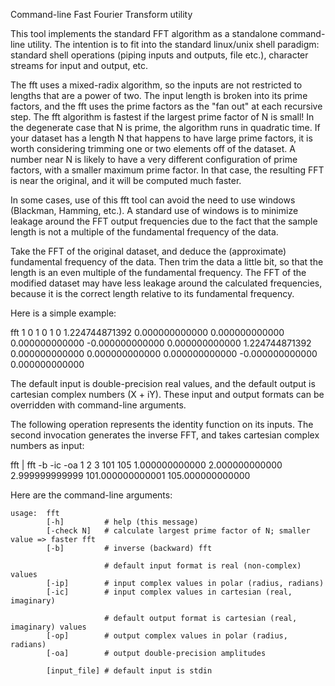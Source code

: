 Command-line Fast Fourier Transform utility

This tool implements the standard FFT algorithm as a standalone
command-line utility.  The intention is to fit into the standard
linux/unix shell paradigm:  standard shell operations (piping inputs
and outputs, file etc.), character streams for input and output, etc.

The fft uses a mixed-radix algorithm, so the inputs are not restricted
to lengths that are a power of two.  The input length is broken into
its prime factors, and the fft uses the prime factors as the "fan out"
at each recursive step.  The fft algorithm is fastest if the largest
prime factor of N is small!  In the degenerate case that N is prime,
the algorithm runs in quadratic time.  If your dataset has a length
N that happens to have large prime factors, it is worth considering
trimming one or two elements off of the dataset.  A number near N
is likely to have a very different configuration of prime factors,
with a smaller maximum prime factor.
In that case, the resulting FFT is near the original, and it will be computed
much faster.

In some cases, use of this fft tool can avoid the need to use windows (Blackman, Hamming, etc.).
A standard use of windows is to minimize leakage around the FFT output frequencies due to
the fact that the sample length is not a multiple of the fundamental frequency of the data.

Take the FFT of the original dataset, and deduce the (approximate) fundamental
frequency of the data.  Then trim the data a little bit, so that the length is
an even multiple of the fundamental frequency.  The FFT of the modified dataset may have
less leakage around the calculated frequencies, because it is the correct length relative to
its fundamental frequency.

Here is a simple example:

fft
1
0
1
0
1
0
<eof>
 1.224744871392 0.000000000000
 0.000000000000 0.000000000000
-0.000000000000 0.000000000000
 1.224744871392 0.000000000000
 0.000000000000 0.000000000000
-0.000000000000 0.000000000000

The default input is double-precision real values, and
the default output is cartesian complex numbers (X + iY).
These input and output formats can be overridden with command-line arguments.

The following operation represents the identity function on
its inputs.  The second invocation generates the inverse FFT, and
takes cartesian complex numbers as input:

fft | fft -b -ic -oa
1
2
3
101
105
<eof>
1.000000000000
2.000000000000
2.999999999999
101.000000000001
105.000000000000

Here are the command-line arguments:

    usage:  fft
            [-h]         # help (this message)
            [-check N]   # calculate largest prime factor of N; smaller value => faster fft
            [-b]         # inverse (backward) fft

                         # default input format is real (non-complex) values
            [-ip]        # input complex values in polar (radius, radians)
            [-ic]        # input complex values in cartesian (real, imaginary)

                         # default output format is cartesian (real, imaginary) values
            [-op]        # output complex values in polar (radius, radians)
            [-oa]        # output double-precision amplitudes

            [input_file] # default input is stdin
